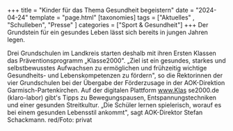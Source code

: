 +++
title = "Kinder für das Thema Gesundheit begeistern"
date = "2024-04-24"
template = "page.html"
[taxonomies]
tags = ["Aktuelles" , "Schulleben", "Presse" ]
categories = ["Sport & Gesundheit"]
+++
Der Grundstein für ein gesundes Leben lässt sich bereits in jungen Jahren legen.

<!-- more -->

Drei Grundschulen im Landkreis starten deshalb mit ihren Ersten Klassen das Präventionsprogramm „Klasse2000". „Ziel ist ein gesundes, starkes und selbstbewusstes Aufwachsen zu ermöglichen und frühzeitig wichtige Gesundheits- und Lebenskompetenzen zu fördern", so die Rektorinnen der vier Grundschulen bei der Übergabe der Förderzusage in der AOK-Direktion Garmisch-Partenkirchen. Auf der digitalen Plattform www.Klas se2000.de (klaro-labor) gibt's Tipps zu Bewegungspausen, Entspannungstechniken und einer gesunden Streitkultur. „Die Schüler lernen spielerisch, worauf es bei einem gesunden Lebensstil ankommt", sagt AOK-Direktor Stefan Schackmann. red/Foto: privat
